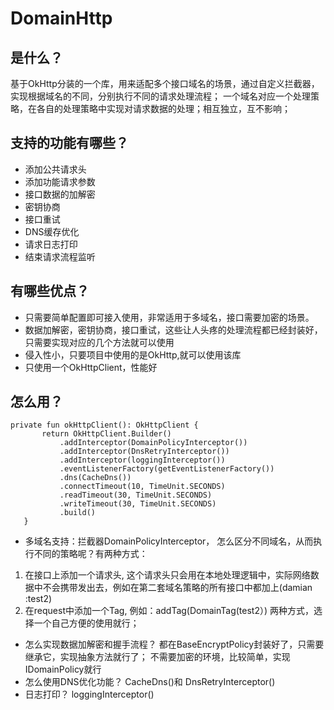 # DomainHttp
## 是什么？
基于OkHttp分装的一个库，用来适配多个接口域名的场景，通过自定义拦截器，实现根据域名的不同，分别执行不同的请求处理流程；
一个域名对应一个处理策略，在各自的处理策略中实现对请求数据的处理；相互独立，互不影响；

## 支持的功能有哪些？
- 添加公共请求头
- 添加功能请求参数
- 接口数据的加解密
- 密钥协商
- 接口重试
- DNS缓存优化
- 请求日志打印
- 结束请求流程监听

## 有哪些优点？
- 只需要简单配置即可接入使用，非常适用于多域名，接口需要加密的场景。
- 数据加解密，密钥协商，接口重试，这些让人头疼的处理流程都已经封装好，只需要实现对应的几个方法就可以使用
- 侵入性小，只要项目中使用的是OkHttp,就可以使用该库
- 只使用一个OkHttpClient，性能好

## 怎么用？
 ```
 private fun okHttpClient(): OkHttpClient {
        return OkHttpClient.Builder()
            .addInterceptor(DomainPolicyInterceptor())
            .addInterceptor(DnsRetryInterceptor())
            .addInterceptor(loggingInterceptor())
            .eventListenerFactory(getEventListenerFactory())
            .dns(CacheDns())
            .connectTimeout(10, TimeUnit.SECONDS)
            .readTimeout(30, TimeUnit.SECONDS)
            .writeTimeout(30, TimeUnit.SECONDS)
            .build()
    }
```
- 多域名支持：拦截器DomainPolicyInterceptor，
怎么区分不同域名，从而执行不同的策略呢？有两种方式： 
1. 在接口上添加一个请求头, 这个请求头只会用在本地处理逻辑中，实际网络数据中不会携带发出去，例如在第二套域名策略的所有接口中都加上(damian :test2)
2. 在request中添加一个Tag, 例如：addTag(DomainTag(test2）)
两种方式，选择一个自己方便的使用就行；
- 怎么实现数据加解密和握手流程？
  都在BaseEncryptPolicy封装好了，只需要继承它，实现抽象方法就行了；
  不需要加密的环境，比较简单，实现IDomainPolicy就行
- 怎么使用DNS优化功能？
CacheDns()和 DnsRetryInterceptor()
- 日志打印？ loggingInterceptor()
